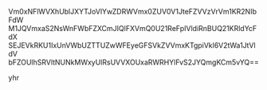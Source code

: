 Vm0xNFlWVXhUblJXYTJoVlYwZDRWVmx0ZUV0V1JteFZVVzVrVm1KR2NIbFdW
M1JQVmxaS2NsWnFWbFZXCmJIQlFXVmQ0U21ReFpIVldiRnBUQ21KRldYcFdX
SEJEVkRKU1IxUnVWbUZTTUZwWFEyeGFSVkZVVmxKTgpiVkl6V2tWa1JtVldV
bFZOUlhSRVltNUNkMWxyUlRsUVVXOUxaRWRHYlFvS2JYQmgKCm5vYQ==

yhr
